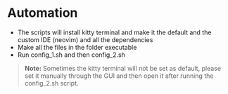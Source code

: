 # Automation
- The scripts will install kitty terminal and make it the default and the custom IDE (neovim) and all the dependencies
- Make all the files in the folder executable
- Run config_1.sh and then config_2.sh

> **Note:** Sometimes the kitty terminal will not be set as default, please set it manually through the GUI and then open it after running the config_2.sh script.
